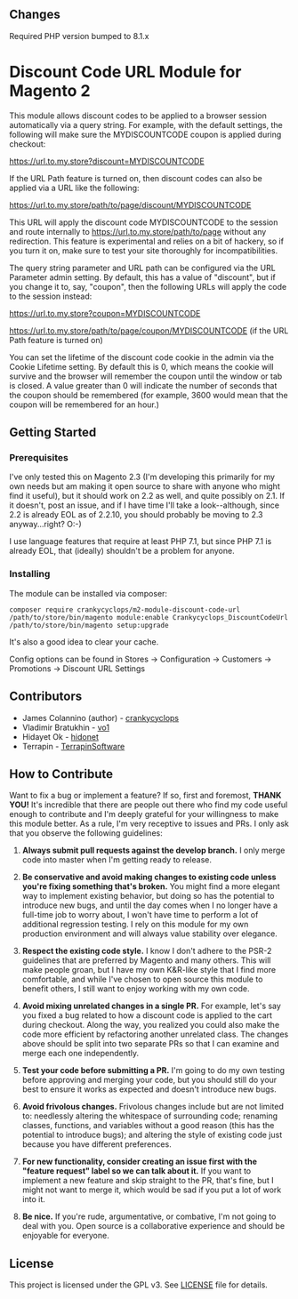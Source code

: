 ## Changes

Required PHP version bumped to 8.1.x

# Discount Code URL Module for Magento 2

This module allows discount codes to be applied to a browser session automatically via a query string. For example, with the default settings, the following will make sure the MYDISCOUNTCODE coupon is applied during checkout:

https://url.to.my.store?discount=MYDISCOUNTCODE

If the URL Path feature is turned on, then discount codes can also be applied via a URL like the following:

https://url.to.my.store/path/to/page/discount/MYDISCOUNTCODE

This URL will apply the discount code MYDISCOUNTCODE to the session and route internally to https://url.to.my.store/path/to/page without any redirection. This feature is experimental and relies on a bit of hackery, so if you turn it on, make sure to test your site thoroughly for incompatibilities.

The query string parameter and URL path can be configured via the URL Parameter admin setting. By default, this has a value of "discount", but if you change it to, say, "coupon", then the following URLs will apply the code to the session instead:

https://url.to.my.store?coupon=MYDISCOUNTCODE

https://url.to.my.store/path/to/page/coupon/MYDISCOUNTCODE (if the URL Path feature is turned on)

You can set the lifetime of the discount code cookie in the admin via the Cookie Lifetime setting. By default this is 0, which means the cookie will survive and the browser will remember the coupon until the window or tab is closed. A value greater than 0 will indicate the number of seconds that the coupon should be remembered (for example, 3600 would mean that the coupon will be remembered for an hour.)

## Getting Started

### Prerequisites

I've only tested this on Magento 2.3 (I'm developing this primarily for my own needs but am making it open source to share with anyone who might find it useful), but it should work on 2.2 as well, and quite possibly on 2.1. If it doesn't, post an issue, and if I have time I'll take a look--although, since 2.2 is already EOL as of 2.2.10, you should probably be moving to 2.3 anyway...right? O:-)

I use language features that require at least PHP 7.1, but since PHP 7.1 is already EOL, that (ideally) shouldn't be a problem for anyone.

### Installing

The module can be installed via composer:

```
composer require crankycyclops/m2-module-discount-code-url
/path/to/store/bin/magento module:enable Crankycyclops_DiscountCodeUrl
/path/to/store/bin/magento setup:upgrade
```

It's also a good idea to clear your cache.

Config options can be found in Stores -> Configuration -> Customers -> Promotions -> Discount URL Settings

## Contributors

- James Colannino (author) - [crankycyclops](https://github.com/crankycyclops)
- Vladimir Bratukhin - [vo1](https://github.com/vo1)
- Hidayet Ok - [hidonet](https://github.com/hidonet)
- Terrapin - [TerrapinSoftware](https://github.com/TerrapinSoftware)

## How to Contribute

Want to fix a bug or implement a feature? If so, first and foremost, **THANK YOU!** It's incredible that there are people out there who find my code useful enough to contribute and I'm deeply grateful for your willingness to make this module better. As a rule, I'm very receptive to issues and PRs. I only ask that you observe the following guidelines:

1. **Always submit pull requests against the develop branch.** I only merge code into master when I'm getting ready to release.

2. **Be conservative and avoid making changes to existing code unless you're fixing something that's broken.** You might find a more elegant way to implement existing behavior, but doing so has the potential to introduce new bugs, and until the day comes when I no longer have a full-time job to worry about, I won't have time to perform a lot of additional regression testing. I rely on this module for my own production environment and will always value stability over elegance.

3. **Respect the existing code style.** I know I don't adhere to the PSR-2 guidelines that are preferred by Magento and many others. This will make people groan, but I have my own K&R-like style that I find more comfortable, and while I've chosen to open source this module to benefit others, I still want to enjoy working with my own code.

4. **Avoid mixing unrelated changes in a single PR.** For example, let's say you fixed a bug related to how a discount code is applied to the cart during checkout. Along the way, you realized you could also make the code more efficient by refactoring another unrelated class. The changes above should be split into two separate PRs so that I can examine and merge each one independently.

5. **Test your code before submitting a PR.** I'm going to do my own testing before approving and merging your code, but you should still do your best to ensure it works as expected and doesn't introduce new bugs.

6. **Avoid frivolous changes.** Frivolous changes include but are not limited to: needlessly altering the whitespace of surrounding code; renaming classes, functions, and variables without a good reason (this has the potential to introduce bugs); and altering the style of existing code just because you have different preferences.

7. **For new functionality, consider creating an issue first with the "feature request" label so we can talk about it.** If you want to implement a new feature and skip straight to the PR, that's fine, but I might not want to merge it, which would be sad if you put a lot of work into it.

8. **Be nice.** If you're rude, argumentative, or combative, I'm not going to deal with you. Open source is a collaborative experience and should be enjoyable for everyone.

## License

This project is licensed under the GPL v3. See [LICENSE](LICENSE) file for details.
